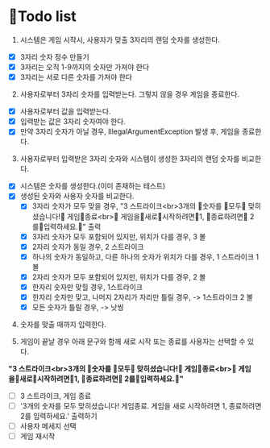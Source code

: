 # 📜Todo list

1. 시스템은 게임 시작시, 사용자가 맞출 3자리의 랜덤 숫자를 생성한다.

- [X] 3자리 숫자 정수 만들기
- [X] 3자리는 오직 1-9까지의 숫자만 가져야 한다
- [X] 3자리는 서로 다른 숫자를 가져야 한다

2. 사용자로부터 3자리 숫자를 입력받는다. 그렇지 않을 경우 게임을 종료한다.

- [X] 사용자로부터 값을 입력받는다.
- [X] 입력받는 값은 3자리 숫자여야 한다.
- [X] 만약 3자리 숫자가 아닐 경우, IllegalArgumentException 발생 후, 게임을 종료한다.

3. 사용자로부터 입력받은 3자리 숫자와 시스템이 생성한 3자리의 랜덤 숫자를 비교한다.

- [X] 시스템은 숫자를 생성한다.(이미 존재하는 테스트)
- [X] 생성된 숫자와 사용자 숫자를 비교한다.
    - [X] 3자리 숫자가 모두 맞을 경우, "3 스트라이크\<br>3개의 숫자를 모두 맞히셨습니다! 게임종료\<br> 게임을새로시작하려면1, 종료하려면 2를입력하세요." 출력
    - [X] 3자리 숫자가 모두 포함되어 있지만, 위치가 다를 경우, 3 볼
    - [X] 2자리 숫자가  동일 경우, 2 스트라이크
    - [X] 하나의 숫자가 동일하고, 다른 하나의 숫자가 위치가 다를 경우, 1 스트라이크 1 볼
    - [X] 2자리 숫자가 모두 포함되어 있지만, 위치가 다를 경우, 2 볼
    - [X] 한자리 숫자만 맞힐 경우, 1스트라이크
    - [X] 한자리 숫자만 맞고, 나머지 2자리가 자리만 틀릴 경우, -> 1스트라이크 2 볼
    - [X] 모든 숫자가 틀릴 경우, -> 낫씽

4. 숫자를 맞출 때까지 입력한다.

5. 게임이 끝날 경우 아래 문구와 함께 새로 시작 또는 종료를 사용자는 선택할 수 있다.

**"3 스트라이크\<br>3개의 숫자를 모두 맞히셨습니다! 게임종료\<br> 게임을새로시작하려면1, 종료하려면 2를입력하세요."**

- [ ] 3 스트라이크, 게임 종료
- [ ] '3개의 숫자를 모두 맞히셨습니다! 게임종료. 게임을 새로 시작하려면 1, 종료하려면 2를 입력하세요.' 출력하기
- [ ] 사용자 메세지 선택
- [ ] 게임 재시작